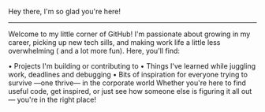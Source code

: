 
Hey there, I'm so glad you're here!
_________________________________________________________________________________________________________________________________________________________________________

Welcome to my little corner of GitHub!
I'm passionate about growing in my career, picking up new tech sills, and making work life a little less overwhelming
( and a lot more fun). Here, you'll find:
   
   • Projects I'm building or contributing to
   • Things I've learned while juggling work, deadlines and debugging
   • Bits of inspiration for everyone trying to survive —one thrive— in the corporate world
Whether you're here to find useful code, get inspired, or just see how someone else is figuring it all out — you're in the right place!
   
   
   
  



<!---
Ritiksingh2912/Ritiksingh2912 is a ✨ special ✨ repository because its `README.md` (this file) appears on your GitHub profile.
You can click the Preview link to take a look at your changes.
--->
